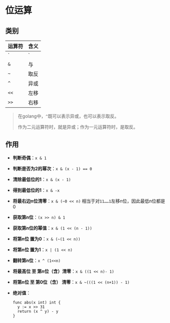 # 位运算

## 类别

| 运算符 | 含义 |
| :--- | :--- |
| `|` | 或 |
| `&` | 与 |
| `~` | 取反 |
| `^` | 异或 |
| `<<` | 左移 |
| `>>` | 右移 |

> 在golang中，`^`既可以表示异或，也可以表示取反。
>
> 作为二元运算符时，就是异或；作为一元运算符时，是取反。

## 作用

* **判断奇偶**：`x & 1`

* **判断是否为2的幂次**：`x & (x - 1) == 0`

* **清除最低位的1**：`x & (x - 1)`

* **得到最低位的1**：`x & -x`

* **将最右边n位清零**：`x & (~0 << n)` 相当于对`11……1`左移n位，因此最低n位都是0

* **获取第n位**：`(x >> n) & 1`

* **获取第n位的幂值**：`x & (1 << (n - 1))`

* **将第n位 置为0**：`x & (~(1 << n))`

* **将第n位 置为1**：`x | (1 << n)`

* **翻转第n位**：`x ^ (1<<n)`

* **将最高位 至 第n位（含）清零**：`x & ((1 << n)- 1)`

* **将第n位 至 第0位（含） 清零**：`x & ~(((1 << (n+1)) - 1)`

* **绝对值**：

  ```
  func abs(x int) int {
  	y := x >> 31
  	return (x ^ y) - y
  }
  ```

  

